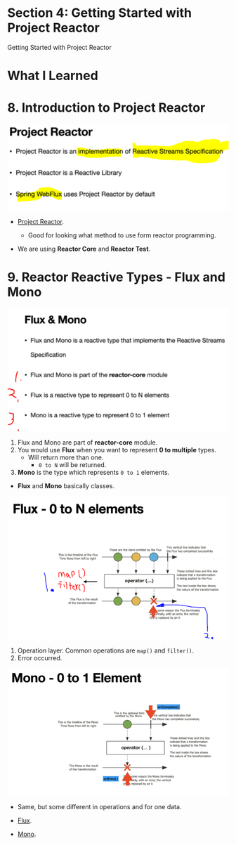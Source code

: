 # Section 4: Getting Started with Project Reactor 

 Getting Started with Project Reactor

# What I Learned

# 8. Introduction to Project Reactor

<img src="projectReactor.PNG" alt="reactive programming" width="700"/>

- [Project Reactor](https://projectreactor.io/).
    - Good for looking what method to use form reactor programming.

- We are using **Reactor Core** and **Reactor Test**.

# 9. Reactor Reactive Types - Flux and Mono

<img src="fluxAndMono.PNG" alt="reactive programming" width="700"/>
 
 1. Flux and Mono are part of **reactor-core** module.
 2. You would use **Flux** when you want to represent **0 to multiple** types.
    - Will return more than one.
        - `0 to N` will be returned.
3. **Mono** is the type which represents `0 to 1` elements.
    
 - **Flux** and **Mono** basically classes.

<img src="flux.PNG" alt="reactive programming" width="700"/>

1. Operation layer. Common operations are `map()` and `filter()`.
2. Error occurred.

 <img src="mono.PNG" alt="reactive programming" width="700"/>
 
 - Same, but some different in operations and for one data.

- [Flux](https://projectreactor.io/docs/core/release/api/reactor/core/publisher/Flux.html).

 - [Mono](https://projectreactor.io/docs/core/release/api/reactor/core/publisher/Mono.html).